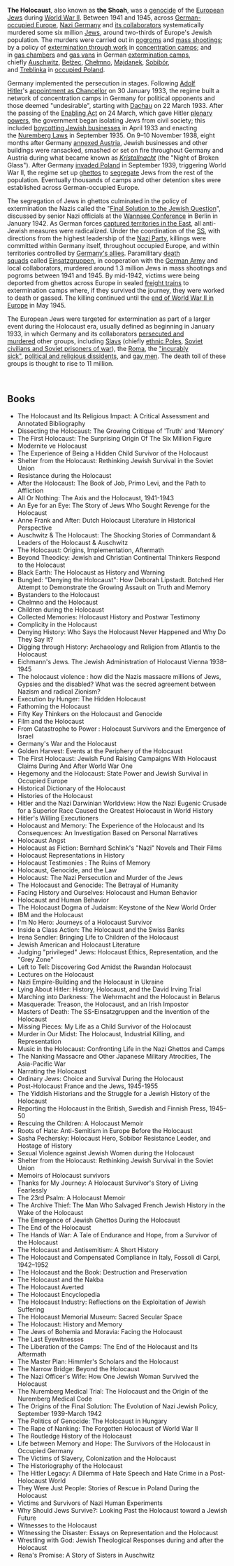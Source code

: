 <p><strong>The Holocaust</strong>, also known as&nbsp;<strong>the Shoah</strong>,&nbsp;was a&nbsp;<a title="Genocide" href="https://en.wikipedia.org/wiki/Genocide">genocide</a>&nbsp;of the&nbsp;<a title="History of the Jews in Europe" href="https://en.wikipedia.org/wiki/History_of_the_Jews_in_Europe">European Jews</a>&nbsp;during&nbsp;<a title="World War II" href="https://en.wikipedia.org/wiki/World_War_II">World War II</a>. Between 1941 and 1945, across&nbsp;<a title="German-occupied Europe" href="https://en.wikipedia.org/wiki/German-occupied_Europe">German-occupied Europe</a>,&nbsp;<a title="Nazi Germany" href="https://en.wikipedia.org/wiki/Nazi_Germany">Nazi Germany</a>&nbsp;and&nbsp;<a href="https://en.wikipedia.org/wiki/The_Holocaust#Collaboration">its collaborators</a>&nbsp;systematically murdered some six million&nbsp;<a class="mw-redirect" title="Jew" href="https://en.wikipedia.org/wiki/Jew">Jews</a>, around two-thirds of Europe's Jewish population.&nbsp;The murders were carried out in&nbsp;<a title="Pogrom" href="https://en.wikipedia.org/wiki/Pogrom">pogroms</a>&nbsp;and&nbsp;<a href="https://en.wikipedia.org/wiki/The_Holocaust#Mass_shootings">mass shootings</a>; by a policy of&nbsp;<a class="mw-redirect" title="Extermination through work" href="https://en.wikipedia.org/wiki/Extermination_through_work">extermination through work</a>&nbsp;in&nbsp;<a title="Nazi concentration camps" href="https://en.wikipedia.org/wiki/Nazi_concentration_camps">concentration camps</a>; and in&nbsp;<a class="mw-redirect" title="Nazi gas chambers" href="https://en.wikipedia.org/wiki/Nazi_gas_chambers">gas chambers</a>&nbsp;and&nbsp;<a class="mw-redirect" title="Nazi gas van" href="https://en.wikipedia.org/wiki/Nazi_gas_van">gas vans</a>&nbsp;in German&nbsp;<a href="https://en.wikipedia.org/wiki/The_Holocaust#Extermination_camps">extermination camps</a>, chiefly&nbsp;<a title="Auschwitz concentration camp" href="https://en.wikipedia.org/wiki/Auschwitz_concentration_camp">Auschwitz</a>,&nbsp;<a title="Belzec extermination camp" href="https://en.wikipedia.org/wiki/Belzec_extermination_camp">Bełżec</a>,&nbsp;<a title="Chełmno extermination camp" href="https://en.wikipedia.org/wiki/Che%C5%82mno_extermination_camp">Chełmno</a>,&nbsp;<a title="Majdanek concentration camp" href="https://en.wikipedia.org/wiki/Majdanek_concentration_camp">Majdanek</a>,&nbsp;<a title="Sobibor extermination camp" href="https://en.wikipedia.org/wiki/Sobibor_extermination_camp">Sobib&oacute;r</a>, and&nbsp;<a title="Treblinka extermination camp" href="https://en.wikipedia.org/wiki/Treblinka_extermination_camp">Treblinka</a>&nbsp;in&nbsp;<a title="Occupation of Poland (1939&ndash;1945)" href="https://en.wikipedia.org/wiki/Occupation_of_Poland_(1939%E2%80%931945)">occupied Poland</a>.</p>
<p>Germany implemented the persecution in stages. Following&nbsp;<a title="Adolf Hitler" href="https://en.wikipedia.org/wiki/Adolf_Hitler">Adolf Hitler</a>'s&nbsp;<a title="Chancellor of Germany" href="https://en.wikipedia.org/wiki/Chancellor_of_Germany#Chancellor_of_Nazi_Germany_(1933%E2%80%931945)">appointment as Chancellor</a>&nbsp;on 30 January 1933, the regime built a network of concentration camps in Germany for political opponents and those deemed "undesirable", starting with&nbsp;<a title="Dachau concentration camp" href="https://en.wikipedia.org/wiki/Dachau_concentration_camp">Dachau</a>&nbsp;on 22 March 1933.&nbsp;After the passing of the&nbsp;<a title="Enabling Act of 1933" href="https://en.wikipedia.org/wiki/Enabling_Act_of_1933">Enabling Act</a>&nbsp;on 24 March,&nbsp;which gave Hitler&nbsp;<a title="Plenary power" href="https://en.wikipedia.org/wiki/Plenary_power">plenary powers</a>, the government began isolating Jews from civil society; this included&nbsp;<a title="Nazi boycott of Jewish businesses" href="https://en.wikipedia.org/wiki/Nazi_boycott_of_Jewish_businesses">boycotting Jewish businesses</a>&nbsp;in April 1933 and enacting the&nbsp;<a title="Nuremberg Laws" href="https://en.wikipedia.org/wiki/Nuremberg_Laws">Nuremberg Laws</a>&nbsp;in September 1935. On 9&ndash;10 November 1938, eight months after Germany&nbsp;<a title="Anschluss" href="https://en.wikipedia.org/wiki/Anschluss">annexed Austria</a>, Jewish businesses and other buildings were ransacked, smashed or set on fire throughout Germany and Austria during what became known as&nbsp;<em><a title="Kristallnacht" href="https://en.wikipedia.org/wiki/Kristallnacht">Kristallnacht</a></em>&nbsp;(the "Night of Broken Glass"). After Germany&nbsp;<a title="Invasion of Poland" href="https://en.wikipedia.org/wiki/Invasion_of_Poland">invaded Poland</a>&nbsp;in September 1939, triggering World War II, the regime set up&nbsp;<a title="Nazi ghettos" href="https://en.wikipedia.org/wiki/Nazi_ghettos">ghettos</a>&nbsp;to&nbsp;<a title="Racial segregation" href="https://en.wikipedia.org/wiki/Racial_segregation">segregate</a>&nbsp;Jews from the rest of the population. Eventually thousands of camps and other detention sites were established across German-occupied Europe.</p>
<p>The segregation of Jews in ghettos culminated in the policy of extermination the Nazis called the "<a title="Final Solution" href="https://en.wikipedia.org/wiki/Final_Solution">Final Solution to the Jewish Question</a>", discussed by senior Nazi officials at the&nbsp;<a title="Wannsee Conference" href="https://en.wikipedia.org/wiki/Wannsee_Conference">Wannsee Conference</a>&nbsp;in Berlin in January 1942. As German forces&nbsp;<a title="Operation Barbarossa" href="https://en.wikipedia.org/wiki/Operation_Barbarossa">captured territories in the East</a>, all anti-Jewish measures were radicalized. Under the coordination of the&nbsp;<a title="Schutzstaffel" href="https://en.wikipedia.org/wiki/Schutzstaffel">SS</a>, with directions from the highest leadership of the&nbsp;<a title="Nazi Party" href="https://en.wikipedia.org/wiki/Nazi_Party">Nazi Party</a>, killings were committed within Germany itself, throughout occupied Europe, and within territories controlled by&nbsp;<a title="Axis powers" href="https://en.wikipedia.org/wiki/Axis_powers">Germany's allies</a>. Paramilitary&nbsp;<a class="mw-redirect" title="Death squads" href="https://en.wikipedia.org/wiki/Death_squads">death squads</a>&nbsp;called&nbsp;<a title="Einsatzgruppen" href="https://en.wikipedia.org/wiki/Einsatzgruppen">Einsatzgruppen</a>, in cooperation with the&nbsp;<a title="German Army (1935&ndash;1945)" href="https://en.wikipedia.org/wiki/German_Army_(1935%E2%80%931945)">German Army</a>&nbsp;and local collaborators, murdered around 1.3&nbsp;million Jews in mass shootings and pogroms between 1941 and 1945. By mid-1942, victims were being deported from ghettos across Europe in sealed&nbsp;<a title="Holocaust trains" href="https://en.wikipedia.org/wiki/Holocaust_trains">freight trains</a>&nbsp;to extermination camps where, if they survived the journey, they were worked to death or gassed. The killing continued until the&nbsp;<a title="End of World War II in Europe" href="https://en.wikipedia.org/wiki/End_of_World_War_II_in_Europe">end of World War II in Europe</a>&nbsp;in May 1945.</p>
<p>The European Jews were targeted for extermination as part of a larger event during the Holocaust era, usually defined as beginning in January 1933,&nbsp;in which Germany and its collaborators&nbsp;<a href="https://en.wikipedia.org/wiki/The_Holocaust#Other_victims_of_Nazi_persecution">persecuted and murdered</a>&nbsp;other groups, including&nbsp;<a title="Slavs" href="https://en.wikipedia.org/wiki/Slavs">Slavs</a>&nbsp;(chiefly&nbsp;<a href="https://en.wikipedia.org/wiki/The_Holocaust#Non-Jewish_Poles">ethnic Poles</a>,&nbsp;<a title="The Holocaust" href="https://en.wikipedia.org/wiki/The_Holocaust#Soviet_civilians_and_POWs">Soviet civilians and Soviet prisoners of war</a>), the&nbsp;<a href="https://en.wikipedia.org/wiki/The_Holocaust#Roma">Roma</a>, the&nbsp;<a href="https://en.wikipedia.org/wiki/The_Holocaust#Aktion_T4">"incurably sick"</a>,&nbsp;<a href="https://en.wikipedia.org/wiki/The_Holocaust#Political_and_religious_opponents">political and religious dissidents</a>, and&nbsp;<a href="https://en.wikipedia.org/wiki/The_Holocaust#Gay_men">gay men</a>.&nbsp;The death toll of these groups is thought to rise to 11&nbsp;million.</p>
</br>

<h2> Books </h2>


<ul>
 <li><a target="_blank" href="https://github.com/manjunath5496/114-Eye-Opening-Books-About-the-Holocaust/blob/master/jhl(1).pdf" style="text-decoration:none;">The Holocaust and Its Religious Impact: A Critical Assessment and Annotated Bibliography</a></li>
 <li><a target="_blank" href="https://github.com/manjunath5496/114-Eye-Opening-Books-About-the-Holocaust/blob/master/jhl(2).pdf" style="text-decoration:none;">Dissecting the Holocaust: The Growing Critique of 'Truth' and 'Memory'  </a></li>
                                <li><a target="_blank" href="https://github.com/manjunath5496/114-Eye-Opening-Books-About-the-Holocaust/blob/master/jhl(3).pdf" style="text-decoration:none;">The First Holocaust: The Surprising Origin Of The Six Million Figure </a></li>
 <li><a target="_blank" href="https://github.com/manjunath5496/114-Eye-Opening-Books-About-the-Holocaust/blob/master/jhl(4).pdf" style="text-decoration:none;">Modernite ve Holocaust</a></li>                              
<li><a target="_blank" href="https://github.com/manjunath5496/114-Eye-Opening-Books-About-the-Holocaust/blob/master/jhl(5).pdf" style="text-decoration:none;">The Experience of Being a Hidden Child Survivor of the Holocaust</a></li>
<li><a target="_blank" href="https://github.com/manjunath5496/114-Eye-Opening-Books-About-the-Holocaust/blob/master/jhl(6).pdf" style="text-decoration:none;">Shelter from the Holocaust: Rethinking Jewish Survival in the Soviet Union</a></li>
                                <li><a target="_blank" href="https://github.com/manjunath5496/114-Eye-Opening-Books-About-the-Holocaust/blob/master/jhl(7).pdf" style="text-decoration:none;">Resistance during the Holocaust </a></li>
                                <li><a target="_blank" href="https://github.com/manjunath5496/114-Eye-Opening-Books-About-the-Holocaust/blob/master/jhl(8).pdf" style="text-decoration:none;">After the Holocaust: The Book of Job, Primo Levi, and the Path to Affliction</a></li>      
 
 <li><a target="_blank" href="https://github.com/manjunath5496/114-Eye-Opening-Books-About-the-Holocaust/blob/master/jhl(9).pdf" style="text-decoration:none;">All Or Nothing: The Axis and the Holocaust, 1941-1943</a></li>                             
<li><a target="_blank" href="https://github.com/manjunath5496/114-Eye-Opening-Books-About-the-Holocaust/blob/master/jhl(10).pdf" style="text-decoration:none;">An Eye for an Eye: The Story of Jews Who Sought Revenge for the Holocaust</a></li>                                
<li><a target="_blank" href="https://github.com/manjunath5496/114-Eye-Opening-Books-About-the-Holocaust/blob/master/jhl(11).pdf" style="text-decoration:none;">Anne Frank and After: Dutch Holocaust Literature in Historical Perspective</a></li>
                                <li><a target="_blank" href="https://github.com/manjunath5496/114-Eye-Opening-Books-About-the-Holocaust/blob/master/jhl(12).pdf" style="text-decoration:none;">Auschwitz & The Holocaust: The Shocking Stories of Commandant & Leaders of the Holocaust & Auschwitz</a></li>
        <li><a target="_blank" href="https://github.com/manjunath5496/114-Eye-Opening-Books-About-the-Holocaust/blob/master/jhl(13).pdf" style="text-decoration:none;">The Holocaust: Origins, Implementation, Aftermath</a></li>
                                
 <li><a target="_blank" href="https://github.com/manjunath5496/114-Eye-Opening-Books-About-the-Holocaust/blob/master/jhl(14).pdf" style="text-decoration:none;">Beyond Theodicy: Jewish and Christian Continental Thinkers Respond to the Holocaust  </a></li>                              
<li><a target="_blank" href="https://github.com/manjunath5496/114-Eye-Opening-Books-About-the-Holocaust/blob/master/jhl(15).pdf" style="text-decoration:none;">Black Earth: The Holocaust as History and Warning </a></li>
<li><a target="_blank" href="https://github.com/manjunath5496/114-Eye-Opening-Books-About-the-Holocaust/blob/master/jhl(16).pdf" style="text-decoration:none;">Bungled: "Denying the Holocaust": How Deborah Lipstadt. Botched Her Attempt to Demonstrate the Growing Assault on Truth and Memory</a></li>
                              
<li><a target="_blank" href="https://github.com/manjunath5496/114-Eye-Opening-Books-About-the-Holocaust/blob/master/jhl(17).pdf" style="text-decoration:none;">Bystanders to the Holocaust</a></li>

 <li><a target="_blank" href="https://github.com/manjunath5496/114-Eye-Opening-Books-About-the-Holocaust/blob/master/jhl(18).pdf" style="text-decoration:none;">Chelmno and the Holocaust</a></li>
 <li><a target="_blank" href="https://github.com/manjunath5496/114-Eye-Opening-Books-About-the-Holocaust/blob/master/jhl(19).pdf" style="text-decoration:none;">Children during the Holocaust  </a></li>
                                <li><a target="_blank" href="https://github.com/manjunath5496/114-Eye-Opening-Books-About-the-Holocaust/blob/master/jhl(20).pdf" style="text-decoration:none;">Collected Memories: Holocaust History and Postwar Testimony </a></li>
 <li><a target="_blank" href="https://github.com/manjunath5496/114-Eye-Opening-Books-About-the-Holocaust/blob/master/jhl(21).pdf" style="text-decoration:none;">Complicity in the Holocaust </a></li>                              
<li><a target="_blank" href="https://github.com/manjunath5496/114-Eye-Opening-Books-About-the-Holocaust/blob/master/jhl(22).pdf" style="text-decoration:none;">Denying History: Who Says the Holocaust Never Happened and Why Do They Say It? </a></li>
<li><a target="_blank" href="https://github.com/manjunath5496/114-Eye-Opening-Books-About-the-Holocaust/blob/master/jhl(23).pdf" style="text-decoration:none;">Digging through History: Archaeology and Religion from Atlantis to the Holocaust</a></li>
                                                             
  <li><a target="_blank" href="https://github.com/manjunath5496/114-Eye-Opening-Books-About-the-Holocaust/blob/master/jhl(25).pdf" style="text-decoration:none;">Eichmann's Jews. The Jewish Administration of Holocaust Vienna 1938–1945</a></li>
 <li><a target="_blank" href="https://github.com/manjunath5496/114-Eye-Opening-Books-About-the-Holocaust/blob/master/jhl(26).pdf" style="text-decoration:none;">The holocaust violence : how did the Nazis massacre millions of Jews, Gypsies and the disabled? What was the secred agreement between Nazism and radical Zionism? </a></li>
                                <li><a target="_blank" href="https://github.com/manjunath5496/114-Eye-Opening-Books-About-the-Holocaust/blob/master/jhl(27).pdf" style="text-decoration:none;">Execution by Hunger: The Hidden Holocaust </a></li>
 <li><a target="_blank" href="https://github.com/manjunath5496/114-Eye-Opening-Books-About-the-Holocaust/blob/master/jhl(28).pdf" style="text-decoration:none;">Fathoming the Holocaust</a></li>                              
<li><a target="_blank" href="https://github.com/manjunath5496/114-Eye-Opening-Books-About-the-Holocaust/blob/master/jhl(29).pdf" style="text-decoration:none;">Fifty Key Thinkers on the Holocaust and Genocide</a></li>
<li><a target="_blank" href="https://github.com/manjunath5496/114-Eye-Opening-Books-About-the-Holocaust/blob/master/jhl(30).pdf" style="text-decoration:none;">Film and the Holocaust</a></li>
                                <li><a target="_blank" href="https://github.com/manjunath5496/114-Eye-Opening-Books-About-the-Holocaust/blob/master/jhl(31).pdf" style="text-decoration:none;">From Catastrophe to Power : Holocaust Survivors and the Emergence of Israel</a></li>
                                <li><a target="_blank" href="https://github.com/manjunath5496/114-Eye-Opening-Books-About-the-Holocaust/blob/master/jhl(32).pdf" style="text-decoration:none;">Germany's War and the Holocaust</a></li>      
 
 <li><a target="_blank" href="https://github.com/manjunath5496/114-Eye-Opening-Books-About-the-Holocaust/blob/master/jhl(33).pdf" style="text-decoration:none;">Golden Harvest: Events at the Periphery of the Holocaust</a></li> 
 
 
 
 
<li><a target="_blank" href="https://github.com/manjunath5496/114-Eye-Opening-Books-About-the-Holocaust/blob/master/jhl(34).pdf" style="text-decoration:none;">The First Holocaust: Jewish Fund Raising Campaigns With Holocaust Claims During And After World War One</a></li>                                
<li><a target="_blank" href="https://github.com/manjunath5496/114-Eye-Opening-Books-About-the-Holocaust/blob/master/jhl(35).pdf" style="text-decoration:none;">Hegemony and the Holocaust: State Power and Jewish Survival in Occupied Europe</a></li>
                                <li><a target="_blank" href="https://github.com/manjunath5496/114-Eye-Opening-Books-About-the-Holocaust/blob/master/jhl(36).pdf" style="text-decoration:none;">Historical Dictionary of the Holocaust</a></li>
        <li><a target="_blank" href="https://github.com/manjunath5496/114-Eye-Opening-Books-About-the-Holocaust/blob/master/jhl(37).pdf" style="text-decoration:none;">Histories of the Holocaust</a></li>
                                
 <li><a target="_blank" href="https://github.com/manjunath5496/114-Eye-Opening-Books-About-the-Holocaust/blob/master/jhl(38).pdf" style="text-decoration:none;">Hitler and the Nazi Darwinian Worldview: How the Nazi Eugenic Crusade for a Superior Race Caused the Greatest Holocaust in World History </a></li>                              
<li><a target="_blank" href="https://github.com/manjunath5496/114-Eye-Opening-Books-About-the-Holocaust/blob/master/jhl(39).pdf" style="text-decoration:none;">Hitler's Willing Executioners </a></li>
<li><a target="_blank" href="https://github.com/manjunath5496/114-Eye-Opening-Books-About-the-Holocaust/blob/master/jhl(40).pdf" style="text-decoration:none;">Holocaust and Memory: The Experience of the Holocaust and Its Consequences: An Investigation Based on Personal Narratives</a></li>
                              
<li><a target="_blank" href="https://github.com/manjunath5496/114-Eye-Opening-Books-About-the-Holocaust/blob/master/jhl(41).pdf" style="text-decoration:none;">Holocaust Angst</a></li>

 <li><a target="_blank" href="https://github.com/manjunath5496/114-Eye-Opening-Books-About-the-Holocaust/blob/master/jhl(42).pdf" style="text-decoration:none;">Holocaust as Fiction: Bernhard Schlink's "Nazi" Novels and Their Films</a></li>
 <li><a target="_blank" href="https://github.com/manjunath5496/114-Eye-Opening-Books-About-the-Holocaust/blob/master/jhl(43).pdf" style="text-decoration:none;">Holocaust Representations in History  </a></li>
                                <li><a target="_blank" href="https://github.com/manjunath5496/114-Eye-Opening-Books-About-the-Holocaust/blob/master/jhl(44).pdf" style="text-decoration:none;">Holocaust Testimonies : The Ruins of Memory </a></li>
 <li><a target="_blank" href="https://github.com/manjunath5496/114-Eye-Opening-Books-About-the-Holocaust/blob/master/jhl(45).pdf" style="text-decoration:none;">Holocaust, Genocide, and the Law</a></li>                              
<li><a target="_blank" href="https://github.com/manjunath5496/114-Eye-Opening-Books-About-the-Holocaust/blob/master/jhl(46).pdf" style="text-decoration:none;">Holocaust: The Nazi Persecution and Murder of the Jews </a></li>
<li><a target="_blank" href="https://github.com/manjunath5496/114-Eye-Opening-Books-About-the-Holocaust/blob/master/jhl(47).pdf" style="text-decoration:none;">The Holocaust and Genocide: The Betrayal of Humanity</a></li>



<li><a target="_blank" href="https://github.com/manjunath5496/114-Eye-Opening-Books-About-the-Holocaust/blob/master/jhl(48).pdf" style="text-decoration:none;">Facing History and Ourselves: Holocaust and Human Behavior</a></li>
 <li><a target="_blank" href="https://github.com/manjunath5496/114-Eye-Opening-Books-About-the-Holocaust/blob/master/jhl(49).rar" style="text-decoration:none;">Holocaust and Human Behavior  </a></li>
                                <li><a target="_blank" href="https://github.com/manjunath5496/114-Eye-Opening-Books-About-the-Holocaust/blob/master/jhl(50).pdf" style="text-decoration:none;">The Holocaust Dogma of Judaism: Keystone of the New World Order </a></li>
 <li><a target="_blank" href="https://github.com/manjunath5496/114-Eye-Opening-Books-About-the-Holocaust/blob/master/jhl(51).pdf" style="text-decoration:none;">IBM and the Holocaust</a></li>                              
<li><a target="_blank" href="https://github.com/manjunath5496/114-Eye-Opening-Books-About-the-Holocaust/blob/master/jhl(52).pdf" style="text-decoration:none;">I'm No Hero: Journeys of a Holocaust Survivor</a></li>
<li><a target="_blank" href="https://github.com/manjunath5496/114-Eye-Opening-Books-About-the-Holocaust/blob/master/jhl(53).pdf" style="text-decoration:none;">Inside a Class Action: The Holocaust and the Swiss Banks</a></li>
                                <li><a target="_blank" href="https://github.com/manjunath5496/114-Eye-Opening-Books-About-the-Holocaust/blob/master/jhl(54).pdf" style="text-decoration:none;">Irena Sendler: Bringing Life to Children of the Holocaust </a></li>
                                <li><a target="_blank" href="https://github.com/manjunath5496/114-Eye-Opening-Books-About-the-Holocaust/blob/master/jhl(55).pdf" style="text-decoration:none;">Jewish American and Holocaust Literature</a></li>      
 
 <li><a target="_blank" href="https://github.com/manjunath5496/114-Eye-Opening-Books-About-the-Holocaust/blob/master/jhl(56).pdf" style="text-decoration:none;">Judging "privileged" Jews: Holocaust Ethics, Representation, and the "Grey Zone"</a></li>                             
<li><a target="_blank" href="https://github.com/manjunath5496/114-Eye-Opening-Books-About-the-Holocaust/blob/master/jhl(57).pdf" style="text-decoration:none;">Left to Tell: Discovering God Amidst the Rwandan Holocaust</a></li>                                
<li><a target="_blank" href="https://github.com/manjunath5496/114-Eye-Opening-Books-About-the-Holocaust/blob/master/jhl(58).pdf" style="text-decoration:none;">Lectures on the Holocaust</a></li>
                                <li><a target="_blank" href="https://github.com/manjunath5496/114-Eye-Opening-Books-About-the-Holocaust/blob/master/jhl(59).pdf" style="text-decoration:none;">Nazi Empire-Building and the Holocaust in Ukraine</a></li>
        <li><a target="_blank" href="https://github.com/manjunath5496/114-Eye-Opening-Books-About-the-Holocaust/blob/master/jhl(60).pdf" style="text-decoration:none;">Lying About Hitler: History, Holocaust, and the David Irving Trial</a></li>
                                
 <li><a target="_blank" href="https://github.com/manjunath5496/114-Eye-Opening-Books-About-the-Holocaust/blob/master/jhl(61).pdf" style="text-decoration:none;">Marching into Darkness: The Wehrmacht and the Holocaust in Belarus  </a></li>                              
<li><a target="_blank" href="https://github.com/manjunath5496/114-Eye-Opening-Books-About-the-Holocaust/blob/master/jhl(62).pdf" style="text-decoration:none;">Masquerade: Treason, the Holocaust, and an Irish Impostor </a></li>
<li><a target="_blank" href="https://github.com/manjunath5496/114-Eye-Opening-Books-About-the-Holocaust/blob/master/jhl(63).pdf" style="text-decoration:none;">Masters of Death: The SS-Einsatzgruppen and the Invention of the Holocaust</a></li>
                              
<li><a target="_blank" href="https://github.com/manjunath5496/114-Eye-Opening-Books-About-the-Holocaust/blob/master/jhl(64).pdf" style="text-decoration:none;">Missing Pieces: My Life as a Child Survivor of the Holocaust</a></li>

 <li><a target="_blank" href="https://github.com/manjunath5496/114-Eye-Opening-Books-About-the-Holocaust/blob/master/jhl(65).pdf" style="text-decoration:none;">Murder in Our Midst: The Holocaust, Industrial Killing, and Representation</a></li>
 <li><a target="_blank" href="https://github.com/manjunath5496/114-Eye-Opening-Books-About-the-Holocaust/blob/master/jhl(66).pdf" style="text-decoration:none;">Music in the Holocaust: Confronting Life in the Nazi Ghettos and Camps  </a></li>
                                <li><a target="_blank" href="https://github.com/manjunath5496/114-Eye-Opening-Books-About-the-Holocaust/blob/master/jhl(67).pdf" style="text-decoration:none;">The Nanking Massacre and Other Japanese Military Atrocities, The Asia-Pacific War </a></li>
 <li><a target="_blank" href="https://github.com/manjunath5496/114-Eye-Opening-Books-About-the-Holocaust/blob/master/jhl(68).pdf" style="text-decoration:none;">Narrating the Holocaust </a></li>                              
<li><a target="_blank" href="https://github.com/manjunath5496/114-Eye-Opening-Books-About-the-Holocaust/blob/master/jhl(69).pdf" style="text-decoration:none;">Ordinary Jews: Choice and Survival During the Holocaust </a></li>
<li><a target="_blank" href="https://github.com/manjunath5496/114-Eye-Opening-Books-About-the-Holocaust/blob/master/jhl(70).pdf" style="text-decoration:none;">Post-Holocaust France and the Jews, 1945-1955</a></li>
                                                             
  <li><a target="_blank" href="https://github.com/manjunath5496/114-Eye-Opening-Books-About-the-Holocaust/blob/master/jhl(71).pdf" style="text-decoration:none;">The Yiddish Historians and the Struggle for a Jewish History of the Holocaust</a></li>
 <li><a target="_blank" href="https://github.com/manjunath5496/114-Eye-Opening-Books-About-the-Holocaust/blob/master/jhl(72).pdf" style="text-decoration:none;">Reporting the Holocaust in the British, Swedish and Finnish Press, 1945–50 </a></li>
                                <li><a target="_blank" href="https://github.com/manjunath5496/114-Eye-Opening-Books-About-the-Holocaust/blob/master/jhl(73).pdf" style="text-decoration:none;">Rescuing the Children: A Holocaust Memoir </a></li>
 <li><a target="_blank" href="https://github.com/manjunath5496/114-Eye-Opening-Books-About-the-Holocaust/blob/master/jhl(74).pdf" style="text-decoration:none;">Roots of Hate: Anti-Semitism in Europe Before the Holocaust</a></li>                              
<li><a target="_blank" href="https://github.com/manjunath5496/114-Eye-Opening-Books-About-the-Holocaust/blob/master/jhl(75).pdf" style="text-decoration:none;">Sasha Pechersky: Holocaust Hero, Sobibor Resistance Leader, and Hostage of History</a></li>
<li><a target="_blank" href="https://github.com/manjunath5496/114-Eye-Opening-Books-About-the-Holocaust/blob/master/jhl(76).pdf" style="text-decoration:none;">Sexual Violence against Jewish Women during the Holocaust</a></li>
                                <li><a target="_blank" href="https://github.com/manjunath5496/114-Eye-Opening-Books-About-the-Holocaust/blob/master/jhl(77).pdf" style="text-decoration:none;">Shelter from the Holocaust: Rethinking Jewish Survival in the Soviet Union</a></li>
                                <li><a target="_blank" href="https://github.com/manjunath5496/114-Eye-Opening-Books-About-the-Holocaust/blob/master/jhl(78).pdf" style="text-decoration:none;">Memoirs of Holocaust survivors</a></li>      
 
 <li><a target="_blank" href="https://github.com/manjunath5496/114-Eye-Opening-Books-About-the-Holocaust/blob/master/jhl(79).pdf" style="text-decoration:none;">Thanks for My Journey: A Holocaust Survivor's Story of Living Fearlessly</a></li> 
 
 
 
 
<li><a target="_blank" href="https://github.com/manjunath5496/114-Eye-Opening-Books-About-the-Holocaust/blob/master/jhl(80).pdf" style="text-decoration:none;">The 23rd Psalm: A Holocaust Memoir</a></li>                                
<li><a target="_blank" href="https://github.com/manjunath5496/114-Eye-Opening-Books-About-the-Holocaust/blob/master/jhl(81).pdf" style="text-decoration:none;">The Archive Thief: The Man Who Salvaged French Jewish History in the Wake of the Holocaust </a></li>
                                <li><a target="_blank" href="https://github.com/manjunath5496/114-Eye-Opening-Books-About-the-Holocaust/blob/master/jhl(82).pdf" style="text-decoration:none;">The Emergence of Jewish Ghettos During the Holocaust</a></li>
        <li><a target="_blank" href="https://github.com/manjunath5496/114-Eye-Opening-Books-About-the-Holocaust/blob/master/jhl(83).pdf" style="text-decoration:none;">The End of the Holocaust</a></li>
                                
 <li><a target="_blank" href="https://github.com/manjunath5496/114-Eye-Opening-Books-About-the-Holocaust/blob/master/jhl(84).pdf" style="text-decoration:none;">The Hands of War: A Tale of Endurance and Hope, from a Survivor of the Holocaust </a></li>                              
<li><a target="_blank" href="https://github.com/manjunath5496/114-Eye-Opening-Books-About-the-Holocaust/blob/master/jhl(85).pdf" style="text-decoration:none;">The Holocaust and Antisemitism: A Short History </a></li>
<li><a target="_blank" href="https://github.com/manjunath5496/114-Eye-Opening-Books-About-the-Holocaust/blob/master/jhl(86).pdf" style="text-decoration:none;">The Holocaust and Compensated Compliance in Italy, Fossoli di Carpi, 1942–1952</a></li>
                              
<li><a target="_blank" href="https://github.com/manjunath5496/114-Eye-Opening-Books-About-the-Holocaust/blob/master/jhl(87).pdf" style="text-decoration:none;">The Holocaust and the Book: Destruction and Preservation</a></li>

 <li><a target="_blank" href="https://github.com/manjunath5496/114-Eye-Opening-Books-About-the-Holocaust/blob/master/jhl(88).pdf" style="text-decoration:none;">The Holocaust and the Nakba</a></li>
 <li><a target="_blank" href="https://github.com/manjunath5496/114-Eye-Opening-Books-About-the-Holocaust/blob/master/jhl(89).pdf" style="text-decoration:none;">The Holocaust Averted  </a></li>
                                <li><a target="_blank" href="https://github.com/manjunath5496/114-Eye-Opening-Books-About-the-Holocaust/blob/master/jhl(90).pdf" style="text-decoration:none;">The Holocaust Encyclopedia</a></li>
 <li><a target="_blank" href="https://github.com/manjunath5496/114-Eye-Opening-Books-About-the-Holocaust/blob/master/jhl(91).pdf" style="text-decoration:none;">The Holocaust Industry: Reflections on the Exploitation of Jewish Suffering</a></li>                              
<li><a target="_blank" href="https://github.com/manjunath5496/114-Eye-Opening-Books-About-the-Holocaust/blob/master/jhl(92).pdf" style="text-decoration:none;">The Holocaust Memorial Museum: Sacred Secular Space </a></li>
<li><a target="_blank" href="https://github.com/manjunath5496/114-Eye-Opening-Books-About-the-Holocaust/blob/master/jhl(93).pdf" style="text-decoration:none;">The Holocaust: History and Memory</a></li>


<li><a target="_blank" href="https://github.com/manjunath5496/114-Eye-Opening-Books-About-the-Holocaust/blob/master/jhl(94).pdf" style="text-decoration:none;">The Jews of Bohemia and Moravia: Facing the Holocaust</a></li>                                
<li><a target="_blank" href="https://github.com/manjunath5496/114-Eye-Opening-Books-About-the-Holocaust/blob/master/jhl(95).pdf" style="text-decoration:none;">The Last Eyewitnesses </a></li>
                                <li><a target="_blank" href="https://github.com/manjunath5496/114-Eye-Opening-Books-About-the-Holocaust/blob/master/jhl(96).pdf" style="text-decoration:none;">The Liberation of the Camps: The End of the Holocaust and Its Aftermath</a></li>
        <li><a target="_blank" href="https://github.com/manjunath5496/114-Eye-Opening-Books-About-the-Holocaust/blob/master/jhl(97).pdf" style="text-decoration:none;">The Master Plan: Himmler's Scholars and the Holocaust</a></li>
                                
 <li><a target="_blank" href="https://github.com/manjunath5496/114-Eye-Opening-Books-About-the-Holocaust/blob/master/jhl(98).pdf" style="text-decoration:none;">The Narrow Bridge: Beyond the Holocaust  </a></li>                              
<li><a target="_blank" href="https://github.com/manjunath5496/114-Eye-Opening-Books-About-the-Holocaust/blob/master/jhl(99).pdf" style="text-decoration:none;">The Nazi Officer's Wife: How One Jewish Woman Survived the Holocaust </a></li>
<li><a target="_blank" href="https://github.com/manjunath5496/114-Eye-Opening-Books-About-the-Holocaust/blob/master/jhl(100).pdf" style="text-decoration:none;">The Nuremberg Medical Trial: The Holocaust and the Origin of the Nuremberg Medical Code</a></li>
                              
<li><a target="_blank" href="https://github.com/manjunath5496/114-Eye-Opening-Books-About-the-Holocaust/blob/master/jhl(101).pdf" style="text-decoration:none;">The Origins of the Final Solution: The Evolution of Nazi Jewish Policy, September 1939-March 1942</a></li>

 <li><a target="_blank" href="https://github.com/manjunath5496/114-Eye-Opening-Books-About-the-Holocaust/blob/master/jhl(102).pdf" style="text-decoration:none;">The Politics of Genocide: The Holocaust in Hungary</a></li>
 <li><a target="_blank" href="https://github.com/manjunath5496/114-Eye-Opening-Books-About-the-Holocaust/blob/master/jhl(103).pdf" style="text-decoration:none;">The Rape of Nanking: The Forgotten Holocaust of World War II   </a></li>
                                <li><a target="_blank" href="https://github.com/manjunath5496/114-Eye-Opening-Books-About-the-Holocaust/blob/master/jhl(104).pdf" style="text-decoration:none;">The Routledge History of the Holocaust</a></li>
 <li><a target="_blank" href="https://github.com/manjunath5496/114-Eye-Opening-Books-About-the-Holocaust/blob/master/jhl(105).pdf" style="text-decoration:none;">Life between Memory and Hope: The Survivors of the Holocaust in Occupied Germany</a></li>                              
<li><a target="_blank" href="https://github.com/manjunath5496/114-Eye-Opening-Books-About-the-Holocaust/blob/master/jhl(106).pdf" style="text-decoration:none;">The Victims of Slavery, Colonization and the Holocaust </a></li>
<li><a target="_blank" href="https://github.com/manjunath5496/114-Eye-Opening-Books-About-the-Holocaust/blob/master/jhl(107).pdf" style="text-decoration:none;">The Historiography of the Holocaust</a></li>


 <li><a target="_blank" href="https://github.com/manjunath5496/114-Eye-Opening-Books-About-the-Holocaust/blob/master/jhl(108).pdf" style="text-decoration:none;">The Hitler Legacy: A Dilemma of Hate Speech and Hate Crime in a Post-Holocaust World</a></li>
 <li><a target="_blank" href="https://github.com/manjunath5496/114-Eye-Opening-Books-About-the-Holocaust/blob/master/jhl(109).pdf" style="text-decoration:none;">They Were Just People: Stories of Rescue in Poland During the Holocaust   </a></li>
                                <li><a target="_blank" href="https://github.com/manjunath5496/114-Eye-Opening-Books-About-the-Holocaust/blob/master/jhl(110).pdf" style="text-decoration:none;">Victims and Survivors of Nazi Human Experiments</a></li>
 <li><a target="_blank" href="https://github.com/manjunath5496/114-Eye-Opening-Books-About-the-Holocaust/blob/master/jhl(111).pdf" style="text-decoration:none;">Why Should Jews Survive?: Looking Past the Holocaust toward a Jewish Future</a></li>                              
<li><a target="_blank" href="https://github.com/manjunath5496/114-Eye-Opening-Books-About-the-Holocaust/blob/master/jhl(112).pdf" style="text-decoration:none;">Witnesses to the Holocaust  </a></li>
<li><a target="_blank" href="https://github.com/manjunath5496/114-Eye-Opening-Books-About-the-Holocaust/blob/master/jhl(113).pdf" style="text-decoration:none;">Witnessing the Disaster: Essays on Representation and the Holocaust</a></li>

<li><a target="_blank" href="https://github.com/manjunath5496/114-Eye-Opening-Books-About-the-Holocaust/blob/master/jhl(114).pdf" style="text-decoration:none;">Wrestling with God: Jewish Theological Responses during and after the Holocaust</a></li>

<li><a target="_blank" href="https://github.com/manjunath5496/114-Eye-Opening-Books-About-the-Holocaust/blob/master/jhl(24).pdf" style="text-decoration:none;">Rena's Promise: A Story of Sisters in Auschwitz</a></li>





 
 </ul>
